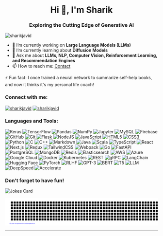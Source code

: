 

<h1 align="center">Hi 👋, I'm Sharik</h1>
<h3 align="center">Exploring the Cutting Edge of Generative AI</h3>

<p align="left"> <img src="https://komarev.com/ghpvc/?username=sharikjavid&label=Profile%20views&color=0e75b6&style=flat" alt="sharikjavid" /> </p>

- 🔭 I’m currently working on **Large Language Models (LLMs)**
- 🌱 I’m currently learning about **Diffusion Models**
- 💬 Ask me about **LLMs, NLP, Computer Vision, Reinforcement Learning, and Recommendation Engines**
- 📫 How to reach me: [Contact](https://sharikjavid.com/#contact)

⚡ Fun fact: I once trained a neural network to summarize self-help books, and now it thinks it's my personal life coach!

<h3 align="left">Connect with me:</h3>
<p align="left">
<a href="https://www.linkedin.com/in/sharikjavid" target="blank"><img align="center" src="https://cdn.jsdelivr.net/npm/simple-icons@3.0.1/icons/linkedin.svg" alt="sharikjavid" height="30" width="40" /></a>
<a href="https://medium.com/@sharikjavid" target="blank"><img align="center" src="https://cdn.jsdelivr.net/npm/simple-icons@3.0.1/icons/medium.svg" alt="sharikjavid" height="30" width="40" /></a>
</p>

<h3 align="left">Languages and Tools:</h3>
<p align="left">
  <img alt="Keras" src="https://img.shields.io/badge/Keras-%23D00000.svg?&style=for-the-badge&logo=Keras&logoColor=white"/>
  <img alt="TensorFlow" src="https://img.shields.io/badge/TensorFlow-%23FF6F00.svg?&style=for-the-badge&logo=TensorFlow&logoColor=white"/>
  <img alt="Pandas" src="https://img.shields.io/badge/pandas-%23150458.svg?&style=for-the-badge&logo=pandas&logoColor=white"/>
  <img alt="NumPy" src="https://img.shields.io/badge/numpy-%23013243.svg?&style=for-the-badge&logo=numpy&logoColor=white"/>
  <img alt="Jupyter" src="https://img.shields.io/badge/Jupyter-%23F37626.svg?&style=for-the-badge&logo=Jupyter&logoColor=white"/>
  <img alt="MySQL" src="https://img.shields.io/badge/mysql-%2300f.svg?&style=for-the-badge&logo=mysql&logoColor=white"/>
  <img alt="Firebase" src="https://img.shields.io/badge/firebase-%23039BE5.svg?&style=for-the-badge&logo=firebase"/>
  <img alt="GitHub" src="https://img.shields.io/badge/github-%23121011.svg?&style=for-the-badge&logo=github&logoColor=white"/>
  <img alt="Git" src="https://img.shields.io/badge/git-%23F05033.svg?&style=for-the-badge&logo=git&logoColor=white"/>
  <img alt="Flask" src="https://img.shields.io/badge/flask-%23000.svg?&style=for-the-badge&logo=flask&logoColor=white"/>
  <img alt="NodeJS" src="https://img.shields.io/badge/node.js-%2343853D.svg?&style=for-the-badge&logo=node.js&logoColor=white"/>
  <img alt="JavaScript" src="https://img.shields.io/badge/javascript-%23323330.svg?&style=for-the-badge&logo=javascript&logoColor=%23F7DF1E"/>
  <img alt="HTML5" src="https://img.shields.io/badge/html5-%23E34F26.svg?&style=for-the-badge&logo=html5&logoColor=white"/>
  <img alt="CSS3" src="https://img.shields.io/badge/css3-%231572B6.svg?&style=for-the-badge&logo=css3&logoColor=white"/>
  <img alt="Python" src="https://img.shields.io/badge/python-%2314354C.svg?&style=for-the-badge&logo=python&logoColor=white"/>
  <img alt="C" src="https://img.shields.io/badge/c-%2300599C.svg?&style=for-the-badge&logo=c&logoColor=white"/>
  <img alt="C++" src="https://img.shields.io/badge/c++-%2300599C.svg?&style=for-the-badge&logo=c%2B%2B&ogoColor=white"/>
  <img alt="Markdown" src="https://img.shields.io/badge/markdown-%23000000.svg?&style=for-the-badge&logo=markdown&logoColor=white"/>
  <img alt="Java" src="https://img.shields.io/badge/java-%23ED8B00.svg?&style=for-the-badge&logo=java&logoColor=white"/>
  <img alt="Scala" src="https://img.shields.io/badge/scala-%23DC322F.svg?&style=for-the-badge&logo=scala&logoColor=white"/>
  <img alt="TypeScript" src="https://img.shields.io/badge/typescript-%23007ACC.svg?&style=for-the-badge&logo=typescript&logoColor=white"/>
  <img alt="React" src="https://img.shields.io/badge/react-%2320232a.svg?&style=for-the-badge&logo=react&logoColor=%2361DAFB"/>
  <img alt="Next.js" src="https://img.shields.io/badge/Next.js-%23000000.svg?&style=for-the-badge&logo=next.js&logoColor=white"/>
  <img alt="Redux" src="https://img.shields.io/badge/redux-%23593d88.svg?&style=for-the-badge&logo=redux&logoColor=white"/>
  <img alt="TailwindCSS" src="https://img.shields.io/badge/tailwindcss-%2338B2AC.svg?&style=for-the-badge&logo=tailwind-css&logoColor=white"/>
  <img alt="Webpack" src="https://img.shields.io/badge/webpack-%238DD6F9.svg?&style=for-the-badge&logo=webpack&logoColor=black"/>
  <img alt="Go" src="https://img.shields.io/badge/go-%2300ADD8.svg?&style=for-the-badge&logo=go&logoColor=white"/>
  <img alt="FastAPI" src="https://img.shields.io/badge/fastapi-%2300C7B7.svg?&style=for-the-badge&logo=fastapi&logoColor=white"/>
  <img alt="PostgreSQL" src="https://img.shields.io/badge/postgresql-%23336791.svg?&style=for-the-badge&logo=postgresql&logoColor=white"/>
  <img alt="MongoDB" src="https://img.shields.io/badge/mongodb-%2347A248.svg?&style=for-the-badge&logo=mongodb&logoColor=white"/>
  <img alt="Redis" src="https://img.shields.io/badge/redis-%23DC382D.svg?&style=for-the-badge&logo=redis&logoColor=white"/>
  <img alt="Elasticsearch" src="https://img.shields.io/badge/elasticsearch-%23005571.svg?&style=for-the-badge&logo=elasticsearch&logoColor=white"/>
  <img alt="AWS" src="https://img.shields.io/badge/aws-%23232F3E.svg?&style=for-the-badge&logo=amazon-aws&logoColor=%23FF9900"/>
  <img alt="Azure" src="https://img.shields.io/badge/azure-%230072C6.svg?&style=for-the-badge&logo=microsoft-azure&logoColor=white"/>
  <img alt="Google Cloud" src="https://img.shields.io/badge/google-cloud-%234285F4.svg?&style=for-the-badge&logo=google-cloud&logoColor=white"/>
  <img alt="Docker" src="https://img.shields.io/badge/docker-%230db7ed.svg?&style=for-the-badge&logo=docker&logoColor=white"/>
  <img alt="Kubernetes" src="https://img.shields.io/badge/kubernetes-%23326ce5.svg?&style=for-the-badge&logo=kubernetes&logoColor=white"/>
  <img alt="REST" src="https://img.shields.io/badge/rest-%23000000.svg?&style=for-the-badge&logo=rest&logo

Color=white"/>
  <img alt="GraphQL" src="https://img.shields.io/badge/graphql-%23E10098.svg?&style=for-the-badge&logo=graphql&logoColor=white"/>
  <img alt="gRPC" src="https://img.shields.io/badge/grpc-%2300C7B7.svg?&style=for-the-badge&logo=grpc&logoColor=white"/>
  <img alt="LangChain" src="https://img.shields.io/badge/langchain-%23000000.svg?&style=for-the-badge&logo=langchain&logoColor=white"/>
  <img alt="Hugging Face" src="https://img.shields.io/badge/Hugging_Face-%23FF6F00.svg?&style=for-the-badge&logo=hugging-face&logoColor=white"/>
  <img alt="PyTorch" src="https://img.shields.io/badge/pytorch-%23EE4C2C.svg?&style=for-the-badge&logo=pytorch&logoColor=white"/>
  <img alt="RLHF" src="https://img.shields.io/badge/RLHF-%234169E1.svg?&style=for-the-badge&logo=reinforcement-learning&logoColor=white"/>
  <img alt="GPT-3" src="https://img.shields.io/badge/GPT--3-%23FFC700.svg?&style=for-the-badge&logo=openai&logoColor=white"/>
  <img alt="BERT" src="https://img.shields.io/badge/BERT-%2300A47E.svg?&style=for-the-badge&logo=bert&logoColor=white"/>
  <img alt="T5" src="https://img.shields.io/badge/T5-%23007ACC.svg?&style=for-the-badge&logo=t5&logoColor=white"/>
  <img alt="LLM" src="https://img.shields.io/badge/LLM-%23232F3E.svg?&style=for-the-badge&logo=llm&logoColor=white"/>
  <img alt="DeepSpeed" src="https://img.shields.io/badge/DeepSpeed-%2300C4CC.svg?&style=for-the-badge&logo=deepspeed&logoColor=white"/>
  <img alt="Accelerate" src="https://img.shields.io/badge/Accelerate-%23FF6F00.svg?&style=for-the-badge&logo=accelerate&logoColor=white"/>
</p>

<h3 align="left">Don't forget to have fun!</h3>
<img src="https://readme-jokes.vercel.app/api" alt="Jokes Card" />

<p align="center"> <img src="./gitartwork.svg" alt="sharikjavid" /> </p>

---
